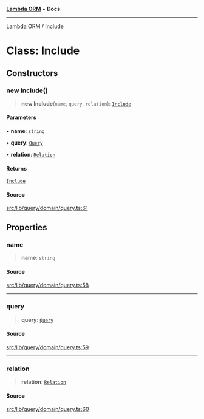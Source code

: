 [**Lambda ORM**](../README.md) • **Docs**

***

[Lambda ORM](../README.md) / Include

# Class: Include

## Constructors

### new Include()

> **new Include**(`name`, `query`, `relation`): [`Include`](Include.md)

#### Parameters

• **name**: `string`

• **query**: [`Query`](Query.md)

• **relation**: [`Relation`](../interfaces/Relation.md)

#### Returns

[`Include`](Include.md)

#### Source

[src/lib/query/domain/query.ts:61](https://github.com/lambda-orm/lambdaorm/blob/d3091fcee159ea28f1f31cae156d6b1e1cec840e/src/lib/query/domain/query.ts#L61)

## Properties

### name

> **name**: `string`

#### Source

[src/lib/query/domain/query.ts:58](https://github.com/lambda-orm/lambdaorm/blob/d3091fcee159ea28f1f31cae156d6b1e1cec840e/src/lib/query/domain/query.ts#L58)

***

### query

> **query**: [`Query`](Query.md)

#### Source

[src/lib/query/domain/query.ts:59](https://github.com/lambda-orm/lambdaorm/blob/d3091fcee159ea28f1f31cae156d6b1e1cec840e/src/lib/query/domain/query.ts#L59)

***

### relation

> **relation**: [`Relation`](../interfaces/Relation.md)

#### Source

[src/lib/query/domain/query.ts:60](https://github.com/lambda-orm/lambdaorm/blob/d3091fcee159ea28f1f31cae156d6b1e1cec840e/src/lib/query/domain/query.ts#L60)
